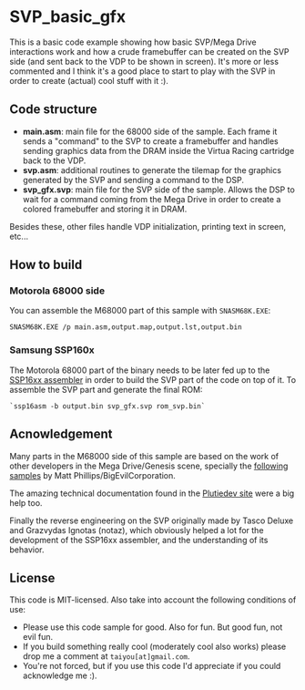 # SVP_basic_gfx

This is a basic code example showing how basic SVP/Mega Drive interactions work and how a crude framebuffer can be created on the SVP side (and sent back to the VDP to be shown in screen). It's more or less commented and I think it's a good place to start to play with the SVP in order to create (actual) cool stuff with it :).

## Code structure

- **main.asm**: main file for the 68000 side of the sample. Each frame it sends a "command" to the SVP to create a framebuffer and handles sending graphics data from the DRAM inside the Virtua Racing cartridge back to the VDP.
- **svp.asm**: additional routines to generate the tilemap for the graphics generated by the SVP and sending a command to the DSP.
- **svp_gfx.svp**: main file for the SVP side of the sample. Allows the DSP to wait for a command coming from the Mega Drive in order to create a colored framebuffer and storing it in DRAM.

Besides these, other files handle VDP initialization, printing text in screen, etc...

## How to build

### Motorola 68000 side

You can assemble the M68000 part of this sample with `SNASM68K.EXE`:

   `SNASM68K.EXE /p main.asm,output.map,output.lst,output.bin`

### Samsung SSP160x

The Motorola 68000 part of the binary needs to be later fed up to the [SSP16xx assembler](https://github.com/jdesiloniz/svpdev/tools/ssp16asm) in order to build the SVP part of the code on top of it. To assemble the SVP part and generate the final ROM:

	`ssp16asm -b output.bin svp_gfx.svp rom_svp.bin`

## Acnowledgement

Many parts in the M68000 side of this sample are based on the work of other developers in 
the Mega Drive/Genesis scene, specially the [following samples](https://github.com/BigEvilCorporation/megadrive_samples/) by Matt Phillips/BigEvilCorporation.

The amazing technical documentation found in the [Plutiedev site](https://plutiedev.com/) were a big help too.

Finally the reverse engineering on the SVP originally made by Tasco Deluxe and Grazvydas Ignotas (notaz),
which obviously helped a lot for the development of the SSP16xx assembler, and the understanding of its behavior.

## License

This code is MIT-licensed. Also take into account the following conditions of use:

* Please use this code sample for good. Also for fun. But good fun, not evil fun. 
* If you build something really cool (moderately cool also works) please drop me a comment at `taiyou[at]gmail.com`.
* You're not forced, but if you use this code I'd appreciate if you could acknowledge me :).